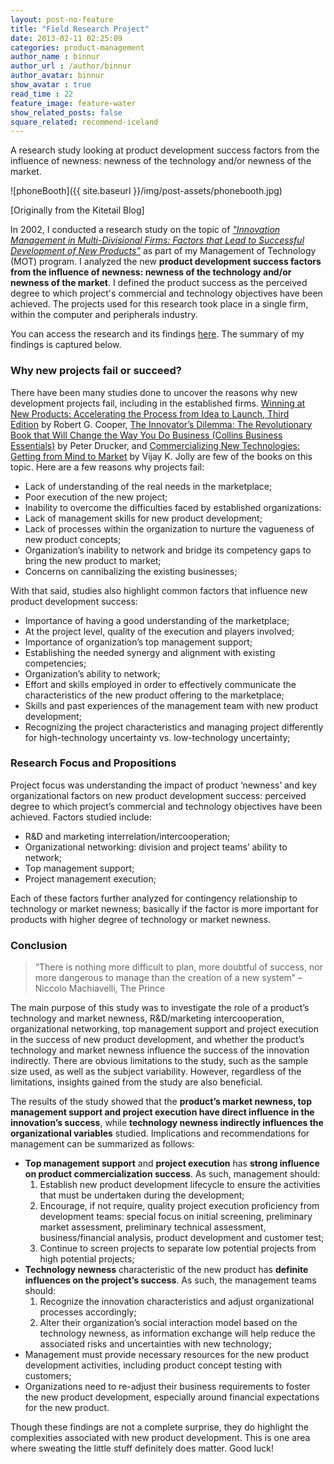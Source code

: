 ```yaml
---
layout: post-no-feature
title: "Field Research Project"
date: 2013-02-11 02:25:09
categories: product-management
author_name : binnur
author_url : /author/binnur
author_avatar: binnur
show_avatar : true
read_time : 22
feature_image: feature-water
show_related_posts: false
square_related: recommend-iceland
---
```

A research study looking at product development success factors from
the influence of newness: newness of the technology and/or newness of the
market.
<!--more-->

![phoneBooth]({{ site.baseurl }}/img/post-assets/phonebooth.jpg)

\[Originally from the Kitetail Blog\]

In 2002, I conducted a research study on the topic of [_"Innovation Management in Multi-Divisional Firms: Factors that Lead to Successful Development of New Products"_](http://binnur.files.wordpress.com/2013/02/frp-al-kazily.pdf) as part of my Management of Technology (MOT) program. I analyzed the new **product development success factors from the influence of newness: newness of the technology and/or newness of the market**. I defined the product success as the perceived degree to which project's commercial and technology objectives have been achieved. The projects used for this research took place in a single firm, within the computer and peripherals industry.

You can access the research and its findings [here](http://binnur.files.wordpress.com/2013/02/frp-al-kazily.pdf). The summary of my findings is captured below.

### Why new projects fail or succeed?

There have been many studies done to uncover the reasons why new development projects fail, including in the established firms. [Winning at New Products: Accelerating the Process from Idea to Launch, Third Edition](http://www.amazon.com/gp/product/0738204633?ie=UTF8&tag=binnualkazils-20&linkCode=as2&camp=1789&creative=9325&creativeASIN=0738204633) by Robert G. Cooper, [The Innovator’s Dilemma: The Revolutionary Book that Will Change the Way You Do Business (Collins Business Essentials)](http://www.amazon.com/gp/product/0060521996?ie=UTF8&tag=binnualkazils-20&linkCode=as2&camp=1789&creative=9325&creativeASIN=0060521996) by Peter Drucker, and [Commercializing New Technologies: Getting from Mind to Market](http://www.amazon.com/gp/product/0875847609?ie=UTF8&tag=binnualkazils-20&linkCode=as2&camp=1789&creative=9325&creativeASIN=0875847609) by Vijay K. Jolly are few of the books on this topic. Here are a few reasons why projects fail:

*   Lack of understanding of the real needs in the marketplace;
*   Poor execution of the new project;
*   Inability to overcome the difficulties faced by established organizations:
*   Lack of management skills for new product development;
*   Lack of processes within the organization to nurture the vagueness of new product concepts;
*   Organization’s inability to network and bridge its competency gaps to bring the new product to market;
*   Concerns on cannibalizing the existing businesses;

With that said, studies also highlight common factors that influence new product development success:

*   Importance of having a good understanding of the marketplace;
*   At the project level, quality of the execution and players involved;
*   Importance of organization’s top management support;
*   Establishing the needed synergy and alignment with existing competencies;
*   Organization’s ability to network;
*   Effort and skills employed in order to effectively communicate the characteristics of the new product offering to the marketplace;
*   Skills and past experiences of the management team with new product development;
*   Recognizing the project characteristics and managing project differently for high-technology uncertainty vs. low-technology uncertainty;

### Research Focus and Propositions

Project focus was understanding the impact of product ‘newness’ and key organizational factors on new product development success: perceived degree to which project’s commercial and technology objectives have been achieved. Factors studied include:

*   R&D and marketing interrelation/intercooperation;
*   Organizational networking: division and project teams’ ability to network;
*   Top management support;
*   Project management execution;

Each of these factors further analyzed for contingency relationship to technology or market newness; basically if the factor is more important for products with higher degree of technology or market newness.

### Conclusion

> “There is nothing more difficult to plan, more doubtful of success, nor more dangerous to manage than the creation of a new system” – Niccolo Machiavelli, The Prince

The main purpose of this study was to investigate the role of a product’s technology and market newness, R&D/marketing intercooperation, organizational networking, top management support and project execution in the success of new product development, and whether the product’s technology and market newness influence the success of the innovation indirectly. There are obvious limitations to the study, such as the sample size used, as well as the subject variability. However, regardless of the limitations, insights gained from the study are also beneficial.

The results of the study showed that the **product’s market newness, top management support and project execution have direct influence in the innovation’s success**, while **technology newness indirectly influences the organizational variables** studied. Implications and recommendations for management can be summarized as follows:

*   **Top management support** and **project execution** has **strong influence on product commercialization success**. As such, management should:
    1.  Establish new product development lifecycle to ensure the activities that must be undertaken during the development;
    2.  Encourage, if not require, quality project execution proficiency from development teams: special focus on initial screening, preliminary market assessment, preliminary technical assessment, business/financial analysis, product development and customer test;
    3.  Continue to screen projects to separate low potential projects from high potential projects;
*   **Technology newness** characteristic of the new product has **definite influences on the project’s success**. As such, the management teams should:
    1.  Recognize the innovation characteristics and adjust organizational processes accordingly;
    2.  Alter their organization’s social interaction model based on the technology newness, as information exchange will help reduce the associated risks and uncertainties with new technology;
*   Management must provide necessary resources for the new product development activities, including product concept testing with customers;
*   Organizations need to re-adjust their business requirements to foster the new product development, especially around financial expectations for the new product.

Though these findings are not a complete surprise, they do highlight the complexities associated with new product development. This is one area where sweating the little stuff definitely does matter. Good luck!